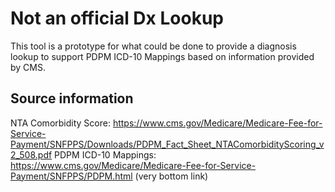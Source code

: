 # Not an official Dx Lookup
This tool is a prototype for what could be done to provide a diagnosis lookup to support PDPM ICD-10 Mappings based on information provided by CMS.

## Source information
NTA Comorbidity Score: https://www.cms.gov/Medicare/Medicare-Fee-for-Service-Payment/SNFPPS/Downloads/PDPM_Fact_Sheet_NTAComorbidityScoring_v2_508.pdf
PDPM ICD-10 Mappings: https://www.cms.gov/Medicare/Medicare-Fee-for-Service-Payment/SNFPPS/PDPM.html (very bottom link)